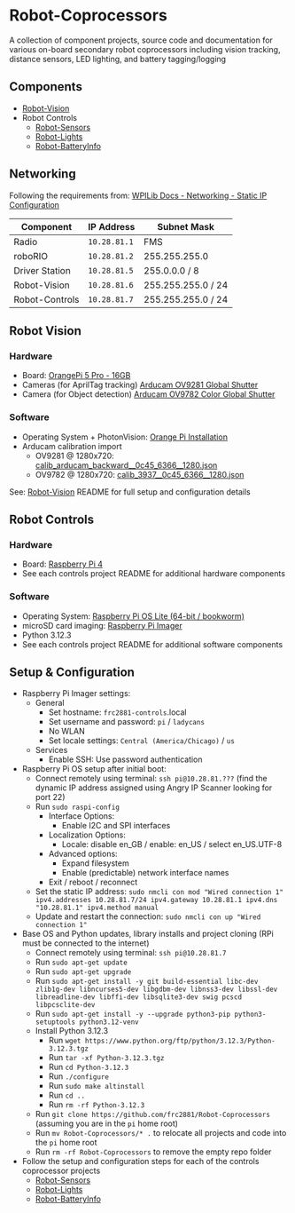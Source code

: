 # Robot-Coprocessors
A collection of component projects, source code and documentation for various on-board secondary robot coprocessors including vision tracking, distance sensors, LED lighting, and battery tagging/logging

## Components
* [Robot-Vision](Robot-Vision)
* Robot Controls
  * [Robot-Sensors](Robot-Sensors)
  * [Robot-Lights](Robot-Lights)
  * [Robot-BatteryInfo](Robot-BatteryInfo)

## Networking
Following the requirements from: [WPILib Docs - Networking - Static IP Configuration](https://docs.wpilib.org/en/stable/docs/networking/networking-introduction/ip-configurations.html#on-the-field-static-configuration)

| Component | IP Address | Subnet Mask |
|-----------|-----------|-----------|
| Radio | `10.28.81.1` | FMS |
| roboRIO | `10.28.81.2` | 255.255.255.0 |
| Driver Station | `10.28.81.5` | 255.0.0.0 / 8 |
| Robot-Vision | `10.28.81.6` | 255.255.255.0 / 24 |
| Robot-Controls | `10.28.81.7` | 255.255.255.0 / 24 |

## Robot Vision

### Hardware 
* Board: [OrangePi 5 Pro - 16GB](http://www.orangepi.org/html/hardWare/computerAndMicrocontrollers/details/Orange-Pi-5-Pro.html)
* Cameras (for AprilTag tracking) [Arducam OV9281 Global Shutter](https://www.arducam.com/product/arducam-120fps-global-shutter-usb-camera-board-1mp-720p-ov9281-uvc-webcam-module-with-low-distortion-m12-lens-without-microphones-for-computer-laptop-android-device-and-raspberry-pi/)
* Camera (for Object detection) [Arducam OV9782 Color Global Shutter](https://www.arducam.com/product/100fps-global-shutter-color-usb-camera-board-1mp-ov9782-uvc-webcam-module-with-low-distortion-m12-lens-without-microphones-for-computer-laptop-android-device-and-raspberry-pi-arducam/)

### Software
* Operating System + PhotonVision: [Orange Pi Installation](https://docs.photonvision.org/en/latest/docs/installation/sw_install/orange-pi.html)
* Arducam calibration import 
  * OV9281 @ 1280x720: [calib_arducam_backward__0c45_6366__1280.json](./calib_arducam_backward__0c45_6366__1280.json)
  * OV9782 @ 1280x720: [calib_3937__0c45_6366__1280.json](./calib_3937__0c45_6366__1280.json)

See: [Robot-Vision](Robot-Vision) README for full setup and configuration details

## Robot Controls

### Hardware
* Board: [Raspberry Pi 4](https://www.raspberrypi.com/products/raspberry-pi-4-model-b/)
* See each controls project README for additional hardware components

### Software
* Operating System: [Raspberry Pi OS Lite (64-bit / bookworm)](https://www.raspberrypi.com/software/operating-systems/#raspberry-pi-os-64-bit)
* microSD card imaging: [Raspberry Pi Imager](https://www.raspberrypi.com/software/)
* Python 3.12.3
* See each controls project README for additional software components

## Setup & Configuration
* Raspberry Pi Imager settings:
  * General
    * Set hostname: `frc2881-controls`.local
    * Set username and password: `pi` / `ladycans`
    * No WLAN
    * Set locale settings: `Central (America/Chicago)` / `us`
  * Services
    * Enable SSH: Use password authentication 
* Raspberry Pi OS setup after initial boot:
  * Connect remotely using terminal: `ssh pi@10.28.81.???` (find the dynamic IP address assigned using Angry IP Scanner looking for port 22)
  * Run `sudo raspi-config`
    * Interface Options:
      * Enable I2C and SPI interfaces
    * Localization Options:
      * Locale: disable en_GB / enable: en_US / select en_US.UTF-8
    * Advanced options:
      * Expand filesystem
      * Enable (predictable) network interface names
    * Exit / reboot / reconnect
  * Set the static IP address: `sudo nmcli con mod "Wired connection 1" ipv4.addresses 10.28.81.7/24 ipv4.gateway 10.28.81.1 ipv4.dns "10.28.81.1" ipv4.method manual`
  * Update and restart the connection: `sudo nmcli con up "Wired connection 1"`
* Base OS and Python updates, library installs and project cloning (RPi must be connected to the internet)
  * Connect remotely using terminal: `ssh pi@10.28.81.7` 
  * Run `sudo apt-get update`
  * Run `sudo apt-get upgrade` 
  * Run `sudo apt-get install -y git build-essential libc-dev zlib1g-dev libncurses5-dev libgdbm-dev libnss3-dev libssl-dev libreadline-dev libffi-dev libsqlite3-dev swig pcscd libpcsclite-dev`
  * Run `sudo apt-get install -y --upgrade python3-pip python3-setuptools python3.12-venv`
  * Install Python 3.12.3
    * Run `wget https://www.python.org/ftp/python/3.12.3/Python-3.12.3.tgz`
    * Run `tar -xf Python-3.12.3.tgz`
    * Run `cd Python-3.12.3`
    * Run `./configure`
    * Run `sudo make altinstall`
    * Run `cd ..`
    * Run `rm -rf Python-3.12.3`
  * Run `git clone https://github.com/frc2881/Robot-Coprocessors` (assuming you are in the `pi` home root)
  * Run `mv Robot-Coprocessors/* .` to relocate all projects and code into the `pi` home root
  * Run `rm -rf Robot-Coprocessors` to remove the empty repo folder
* Follow the setup and configuration steps for each of the controls coprocessor projects
  * [Robot-Sensors](Robot-Sensors)
  * [Robot-Lights](Robot-Lights)
  * [Robot-BatteryInfo](Robot-BatteryInfo)